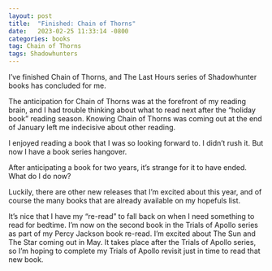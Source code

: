 ```yaml
---
layout: post
title:  "Finished: Chain of Thorns"
date:   2023-02-25 11:33:14 -0800
categories: books
tag: Chain of Thorns
tags: Shadowhunters
---
```

I’ve finished Chain of Thorns, and The Last Hours series of Shadowhunter books has concluded for me.

The anticipation for Chain of Thorns was at the forefront of my reading brain, and I had trouble thinking about what to read next after the “holiday book” reading season. Knowing Chain of Thorns was coming out at the end of January left me indecisive about other reading. 

I enjoyed reading a book that I was so looking forward to. I didn’t rush it. But now I have a book series hangover. 

After anticipating a book for two years, it’s strange for it to have ended. What do I do now? 

Luckily, there are other new releases that I’m excited about this year, and of course the many books that are already available on my hopefuls list.

It’s nice that I have my “re-read” to fall back on when I need something to read for bedtime. I’m now on the second book in the Trials of Apollo series as part of my Percy Jackson book re-read. I’m excited about The Sun and The Star coming out in May. It takes place after the Trials of Apollo series, so I’m hoping to complete my Trials of Apollo revisit just in time to read that new book.

